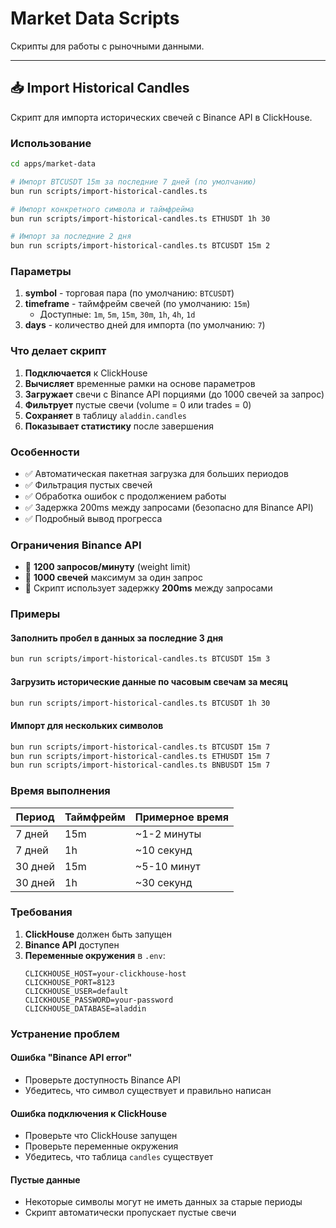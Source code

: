 # Market Data Scripts

Скрипты для работы с рыночными данными.

---

## 📥 Import Historical Candles

Скрипт для импорта исторических свечей с Binance API в ClickHouse.

### Использование

```bash
cd apps/market-data

# Импорт BTCUSDT 15m за последние 7 дней (по умолчанию)
bun run scripts/import-historical-candles.ts

# Импорт конкретного символа и таймфрейма
bun run scripts/import-historical-candles.ts ETHUSDT 1h 30

# Импорт за последние 2 дня
bun run scripts/import-historical-candles.ts BTCUSDT 15m 2
```

### Параметры

1. **symbol** - торговая пара (по умолчанию: `BTCUSDT`)
2. **timeframe** - таймфрейм свечей (по умолчанию: `15m`)
   - Доступные: `1m`, `5m`, `15m`, `30m`, `1h`, `4h`, `1d`
3. **days** - количество дней для импорта (по умолчанию: `7`)

### Что делает скрипт

1. **Подключается** к ClickHouse
2. **Вычисляет** временные рамки на основе параметров
3. **Загружает** свечи с Binance API порциями (до 1000 свечей за запрос)
4. **Фильтрует** пустые свечи (volume = 0 или trades = 0)
5. **Сохраняет** в таблицу `aladdin.candles`
6. **Показывает статистику** после завершения

### Особенности

- ✅ Автоматическая пакетная загрузка для больших периодов
- ✅ Фильтрация пустых свечей
- ✅ Обработка ошибок с продолжением работы
- ✅ Задержка 200ms между запросами (безопасно для Binance API)
- ✅ Подробный вывод прогресса

### Ограничения Binance API

- 🔸 **1200 запросов/минуту** (weight limit)
- 🔸 **1000 свечей** максимум за один запрос
- 🔸 Скрипт использует задержку **200ms** между запросами

### Примеры

#### Заполнить пробел в данных за последние 3 дня

```bash
bun run scripts/import-historical-candles.ts BTCUSDT 15m 3
```

#### Загрузить исторические данные по часовым свечам за месяц

```bash
bun run scripts/import-historical-candles.ts BTCUSDT 1h 30
```

#### Импорт для нескольких символов

```bash
bun run scripts/import-historical-candles.ts BTCUSDT 15m 7
bun run scripts/import-historical-candles.ts ETHUSDT 15m 7
bun run scripts/import-historical-candles.ts BNBUSDT 15m 7
```

### Время выполнения

| Период  | Таймфрейм | Примерное время |
| ------- | --------- | --------------- |
| 7 дней  | 15m       | ~1-2 минуты     |
| 7 дней  | 1h        | ~10 секунд      |
| 30 дней | 15m       | ~5-10 минут     |
| 30 дней | 1h        | ~30 секунд      |

### Требования

1. **ClickHouse** должен быть запущен
2. **Binance API** доступен
3. **Переменные окружения** в `.env`:
   ```env
   CLICKHOUSE_HOST=your-clickhouse-host
   CLICKHOUSE_PORT=8123
   CLICKHOUSE_USER=default
   CLICKHOUSE_PASSWORD=your-password
   CLICKHOUSE_DATABASE=aladdin
   ```

### Устранение проблем

#### Ошибка "Binance API error"

- Проверьте доступность Binance API
- Убедитесь, что символ существует и правильно написан

#### Ошибка подключения к ClickHouse

- Проверьте что ClickHouse запущен
- Проверьте переменные окружения
- Убедитесь, что таблица `candles` существует

#### Пустые данные

- Некоторые символы могут не иметь данных за старые периоды
- Скрипт автоматически пропускает пустые свечи
